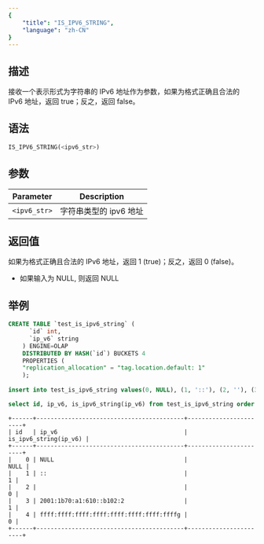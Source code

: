 ```yaml
---
{
    "title": "IS_IPV6_STRING",
    "language": "zh-CN"
}
---
```


<!-- 
Licensed to the Apache Software Foundation (ASF) under one
or more contributor license agreements.  See the NOTICE file
distributed with this work for additional information
regarding copyright ownership.  The ASF licenses this file
to you under the Apache License, Version 2.0 (the
"License"); you may not use this file except in compliance
with the License.  You may obtain a copy of the License at
  http://www.apache.org/licenses/LICENSE-2.0
Unless required by applicable law or agreed to in writing,
software distributed under the License is distributed on an
"AS IS" BASIS, WITHOUT WARRANTIES OR CONDITIONS OF ANY
KIND, either express or implied.  See the License for the
specific language governing permissions and limitations
under the License.
-->

## 描述
接收一个表示形式为字符串的 IPv6 地址作为参数，如果为格式正确且合法的 IPv6 地址，返回 true；反之，返回 false。

## 语法
```sql
IS_IPV6_STRING(<ipv6_str>)
```

## 参数
| Parameter | Description                                      |
|-----------|--------------------------------------------------|
| `<ipv6_str>`      | 字符串类型的 ipv6 地址 |

## 返回值
如果为格式正确且合法的 IPv6 地址，返回 1 (true)；反之，返回 0 (false)。
- 如果输入为 NULL, 则返回 NULL

## 举例
```sql
CREATE TABLE `test_is_ipv6_string` (
      `id` int,
      `ip_v6` string
    ) ENGINE=OLAP
    DISTRIBUTED BY HASH(`id`) BUCKETS 4
    PROPERTIES (
    "replication_allocation" = "tag.location.default: 1"
    );
    
insert into test_is_ipv6_string values(0, NULL), (1, '::'), (2, ''), (3, '2001:1b70:a1:610::b102:2'), (4, 'ffff:ffff:ffff:ffff:ffff:ffff:ffff:ffffg');

select id, ip_v6, is_ipv6_string(ip_v6) from test_is_ipv6_string order by id;
```
```text
+------+------------------------------------------+-----------------------+
| id   | ip_v6                                    | is_ipv6_string(ip_v6) |
+------+------------------------------------------+-----------------------+
|    0 | NULL                                     |                  NULL |
|    1 | ::                                       |                     1 |
|    2 |                                          |                     0 |
|    3 | 2001:1b70:a1:610::b102:2                 |                     1 |
|    4 | ffff:ffff:ffff:ffff:ffff:ffff:ffff:ffffg |                     0 |
+------+------------------------------------------+-----------------------+
```
